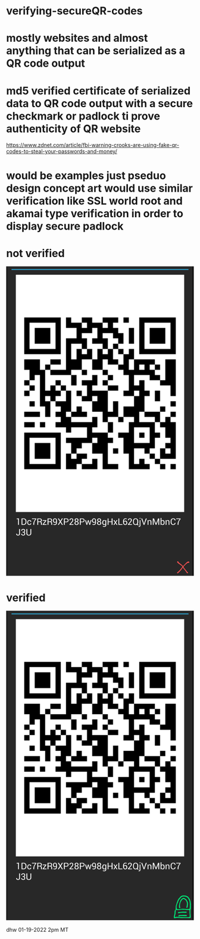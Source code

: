 # verifying-secureQR-codes
# mostly websites and almost anything that can be serialized as a QR code output
# md5 verified certificate of serialized data to QR code output with a secure checkmark or padlock ti prove authenticity of QR website

https://www.zdnet.com/article/fbi-warning-crooks-are-using-fake-qr-codes-to-steal-your-passwords-and-money/

# would be examples just pseduo design concept art would use similar verification like SSL world root and akamai type verification in order to display secure padlock
# not verified
![s1](https://raw.githubusercontent.com/c4pt000/secureQR-code/main/Screenshot_20220119-135806-066~4.png)


# verified
![s1](https://raw.githubusercontent.com/c4pt000/secureQR-code/main/Screenshot_20220119-135806-066~3.png)


dhw
01-19-2022
2pm MT

